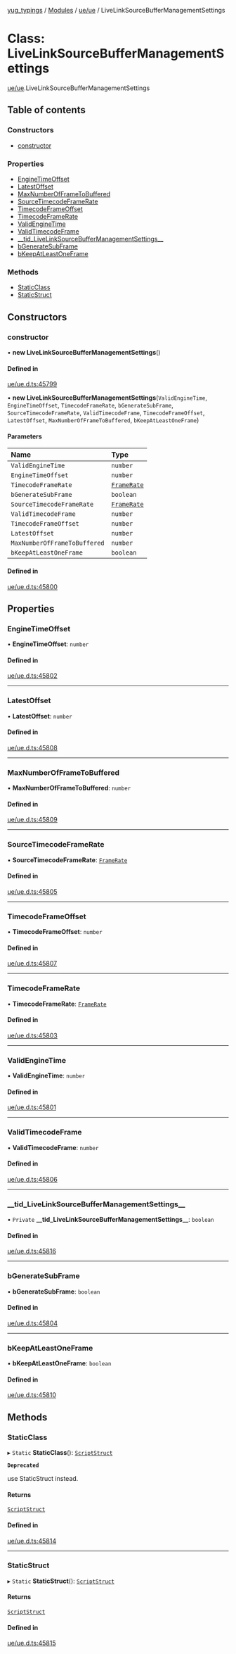 [yug_typings](../README.md) / [Modules](../modules.md) / [ue/ue](../modules/ue_ue.md) / LiveLinkSourceBufferManagementSettings

# Class: LiveLinkSourceBufferManagementSettings

[ue/ue](../modules/ue_ue.md).LiveLinkSourceBufferManagementSettings

## Table of contents

### Constructors

- [constructor](ue_ue.LiveLinkSourceBufferManagementSettings.md#constructor)

### Properties

- [EngineTimeOffset](ue_ue.LiveLinkSourceBufferManagementSettings.md#enginetimeoffset)
- [LatestOffset](ue_ue.LiveLinkSourceBufferManagementSettings.md#latestoffset)
- [MaxNumberOfFrameToBuffered](ue_ue.LiveLinkSourceBufferManagementSettings.md#maxnumberofframetobuffered)
- [SourceTimecodeFrameRate](ue_ue.LiveLinkSourceBufferManagementSettings.md#sourcetimecodeframerate)
- [TimecodeFrameOffset](ue_ue.LiveLinkSourceBufferManagementSettings.md#timecodeframeoffset)
- [TimecodeFrameRate](ue_ue.LiveLinkSourceBufferManagementSettings.md#timecodeframerate)
- [ValidEngineTime](ue_ue.LiveLinkSourceBufferManagementSettings.md#validenginetime)
- [ValidTimecodeFrame](ue_ue.LiveLinkSourceBufferManagementSettings.md#validtimecodeframe)
- [\_\_tid\_LiveLinkSourceBufferManagementSettings\_\_](ue_ue.LiveLinkSourceBufferManagementSettings.md#__tid_livelinksourcebuffermanagementsettings__)
- [bGenerateSubFrame](ue_ue.LiveLinkSourceBufferManagementSettings.md#bgeneratesubframe)
- [bKeepAtLeastOneFrame](ue_ue.LiveLinkSourceBufferManagementSettings.md#bkeepatleastoneframe)

### Methods

- [StaticClass](ue_ue.LiveLinkSourceBufferManagementSettings.md#staticclass)
- [StaticStruct](ue_ue.LiveLinkSourceBufferManagementSettings.md#staticstruct)

## Constructors

### constructor

• **new LiveLinkSourceBufferManagementSettings**()

#### Defined in

[ue/ue.d.ts:45799](https://github.com/YugMetaverse/yug_typings/blob/b7d9b19/ue/ue.d.ts#L45799)

• **new LiveLinkSourceBufferManagementSettings**(`ValidEngineTime`, `EngineTimeOffset`, `TimecodeFrameRate`, `bGenerateSubFrame`, `SourceTimecodeFrameRate`, `ValidTimecodeFrame`, `TimecodeFrameOffset`, `LatestOffset`, `MaxNumberOfFrameToBuffered`, `bKeepAtLeastOneFrame`)

#### Parameters

| Name | Type |
| :------ | :------ |
| `ValidEngineTime` | `number` |
| `EngineTimeOffset` | `number` |
| `TimecodeFrameRate` | [`FrameRate`](ue_ue.FrameRate.md) |
| `bGenerateSubFrame` | `boolean` |
| `SourceTimecodeFrameRate` | [`FrameRate`](ue_ue.FrameRate.md) |
| `ValidTimecodeFrame` | `number` |
| `TimecodeFrameOffset` | `number` |
| `LatestOffset` | `number` |
| `MaxNumberOfFrameToBuffered` | `number` |
| `bKeepAtLeastOneFrame` | `boolean` |

#### Defined in

[ue/ue.d.ts:45800](https://github.com/YugMetaverse/yug_typings/blob/b7d9b19/ue/ue.d.ts#L45800)

## Properties

### EngineTimeOffset

• **EngineTimeOffset**: `number`

#### Defined in

[ue/ue.d.ts:45802](https://github.com/YugMetaverse/yug_typings/blob/b7d9b19/ue/ue.d.ts#L45802)

___

### LatestOffset

• **LatestOffset**: `number`

#### Defined in

[ue/ue.d.ts:45808](https://github.com/YugMetaverse/yug_typings/blob/b7d9b19/ue/ue.d.ts#L45808)

___

### MaxNumberOfFrameToBuffered

• **MaxNumberOfFrameToBuffered**: `number`

#### Defined in

[ue/ue.d.ts:45809](https://github.com/YugMetaverse/yug_typings/blob/b7d9b19/ue/ue.d.ts#L45809)

___

### SourceTimecodeFrameRate

• **SourceTimecodeFrameRate**: [`FrameRate`](ue_ue.FrameRate.md)

#### Defined in

[ue/ue.d.ts:45805](https://github.com/YugMetaverse/yug_typings/blob/b7d9b19/ue/ue.d.ts#L45805)

___

### TimecodeFrameOffset

• **TimecodeFrameOffset**: `number`

#### Defined in

[ue/ue.d.ts:45807](https://github.com/YugMetaverse/yug_typings/blob/b7d9b19/ue/ue.d.ts#L45807)

___

### TimecodeFrameRate

• **TimecodeFrameRate**: [`FrameRate`](ue_ue.FrameRate.md)

#### Defined in

[ue/ue.d.ts:45803](https://github.com/YugMetaverse/yug_typings/blob/b7d9b19/ue/ue.d.ts#L45803)

___

### ValidEngineTime

• **ValidEngineTime**: `number`

#### Defined in

[ue/ue.d.ts:45801](https://github.com/YugMetaverse/yug_typings/blob/b7d9b19/ue/ue.d.ts#L45801)

___

### ValidTimecodeFrame

• **ValidTimecodeFrame**: `number`

#### Defined in

[ue/ue.d.ts:45806](https://github.com/YugMetaverse/yug_typings/blob/b7d9b19/ue/ue.d.ts#L45806)

___

### \_\_tid\_LiveLinkSourceBufferManagementSettings\_\_

• `Private` **\_\_tid\_LiveLinkSourceBufferManagementSettings\_\_**: `boolean`

#### Defined in

[ue/ue.d.ts:45816](https://github.com/YugMetaverse/yug_typings/blob/b7d9b19/ue/ue.d.ts#L45816)

___

### bGenerateSubFrame

• **bGenerateSubFrame**: `boolean`

#### Defined in

[ue/ue.d.ts:45804](https://github.com/YugMetaverse/yug_typings/blob/b7d9b19/ue/ue.d.ts#L45804)

___

### bKeepAtLeastOneFrame

• **bKeepAtLeastOneFrame**: `boolean`

#### Defined in

[ue/ue.d.ts:45810](https://github.com/YugMetaverse/yug_typings/blob/b7d9b19/ue/ue.d.ts#L45810)

## Methods

### StaticClass

▸ `Static` **StaticClass**(): [`ScriptStruct`](ue_ue.ScriptStruct.md)

**`Deprecated`**

use StaticStruct instead.

#### Returns

[`ScriptStruct`](ue_ue.ScriptStruct.md)

#### Defined in

[ue/ue.d.ts:45814](https://github.com/YugMetaverse/yug_typings/blob/b7d9b19/ue/ue.d.ts#L45814)

___

### StaticStruct

▸ `Static` **StaticStruct**(): [`ScriptStruct`](ue_ue.ScriptStruct.md)

#### Returns

[`ScriptStruct`](ue_ue.ScriptStruct.md)

#### Defined in

[ue/ue.d.ts:45815](https://github.com/YugMetaverse/yug_typings/blob/b7d9b19/ue/ue.d.ts#L45815)
